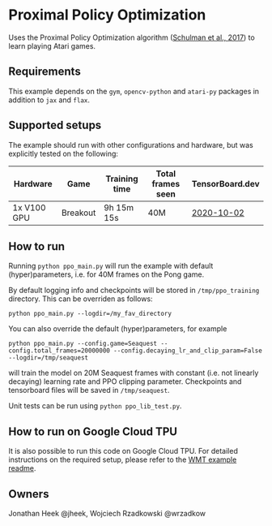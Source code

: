 # Proximal Policy Optimization

Uses the Proximal Policy Optimization algorithm ([Schulman et al., 2017](https://arxiv.org/abs/1707.06347))
to learn playing Atari games.

## Requirements

This example depends on the `gym`, `opencv-python` and `atari-py` packages
in addition to `jax` and `flax`.

## Supported setups

The example should run with other configurations and hardware, but was explicitly
tested on the following:

| Hardware | Game | Training time | Total frames seen | TensorBoard.dev |
| --- | --- | --- | --- | --- |
| 1x V100 GPU  | Breakout  |  9h 15m 15s | 40M | [2020-10-02](https://tensorboard.dev/experiment/pY7D2qYQQLO9ZT5lA9PFPA) |

## How to run

Running `python ppo_main.py` will run the example with default
(hyper)parameters, i.e. for 40M frames on the Pong game.

By default logging info and checkpoints will be stored in `/tmp/ppo_training`
directory. This can be overriden as follows:

```python ppo_main.py --logdir=/my_fav_directory```

You can also override the default (hyper)parameters, for example

```python ppo_main.py --config.game=Seaquest --config.total_frames=20000000 --config.decaying_lr_and_clip_param=False --logdir=/tmp/seaquest```

will train the model on 20M Seaquest frames with constant (i.e. not linearly
decaying) learning rate and PPO clipping parameter. Checkpoints and tensorboard
files will be saved in `/tmp/seaquest`.

Unit tests can be run using `python ppo_lib_test.py`.

## How to run on Google Cloud TPU

It is also possible to run this code on Google Cloud TPU. For detailed
instructions on the required setup, please refer to the [WMT example readme](https://github.com/google/flax/tree/master/examples/wmt).

## Owners

Jonathan Heek @jheek, Wojciech Rzadkowski @wrzadkow